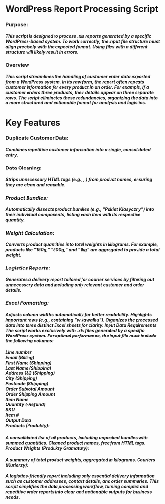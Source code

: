<h1>WordPress Report Processing Script</h1>


<h3>Purpose:</h3>

<h5>This script is designed to process .xls reports generated by a specific WordPress-based system. To work correctly, the input file structure must align precisely with the expected format. Using files with a different structure will likely result in errors.</h5>

<h3>Overview</h3>

<h5>This script streamlines the handling of customer order data exported from a WordPress system. In its raw form, the report often repeats customer information for every product in an order. For example, if a customer orders three products, their details appear on three separate rows. The script eliminates these redundancies, organizing the data into a more structured and actionable format for analysis and logistics.</h5>

<h1>Key Features</h1>

<h3>Duplicate Customer Data:</h3>

<h5>Combines repetitive customer information into a single, consolidated entry.</h5>

<h3>Data Cleaning:</h3>

<h5>Strips unnecessary HTML tags (e.g., <b>, <i>) from product names, ensuring they are clean and readable.</h5>

<h3>Product Bundles:</h3>

<h5>Automatically dissects product bundles (e.g., "Pakiet Klasyczny") into their individual components, listing each item with its respective quantity.</h5>

<h3>Weight Calculation:</h3>

<h5>Converts product quantities into total weights in kilograms. For example, products like "150g," "500g," and "1kg" are aggregated to provide a total weight.

<h3>Logistics Reports:</h3>

<h5>Generates a delivery report tailored for courier services by filtering out unnecessary data and including only relevant customer and order details.</h5>

<h3>Excel Formatting:</h3>

  <h4>Adjusts column widths automatically for better readability.
  Highlights important rows (e.g., containing "w kawałku").
  Organizes the processed data into three distinct Excel sheets for clarity.
  Input Data Requirements
  The script works exclusively with .xls files generated by a specific WordPress system. For optimal performance, the input file must include the following columns:</h4>

  <h5>Line number<br>
  Email (Billing)<br>
  First Name (Shipping)<br>
  Last Name (Shipping)<br>
  Address 1&2 (Shipping)<br>
  City (Shipping)<br>
  Postcode (Shipping)<br>
  Order Subtotal Amount<br>
  Order Shipping Amount<br>
  Item Name<br>
  Quantity (-Refund)<br>
  SKU<br>
  Item #<br>
  Output Data<br>
  Products (Produkty):<br></h5>

  <h4>A consolidated list of all products, including unpacked bundles with summed quantities.
  Cleaned product names, free from HTML tags.
  Product Weights (Produkty Gramatury):</h4>
  
  <h4>A summary of total product weights, aggregated in kilograms.
  Couriers (Kurierzy):</h4>
  
  <h4>A logistics-friendly report including only essential delivery information such as customer addresses, contact details, and order summaries.
  This script simplifies the data processing workflow, turning complex and repetitive order reports into clear and actionable outputs for business needs.</h4>
